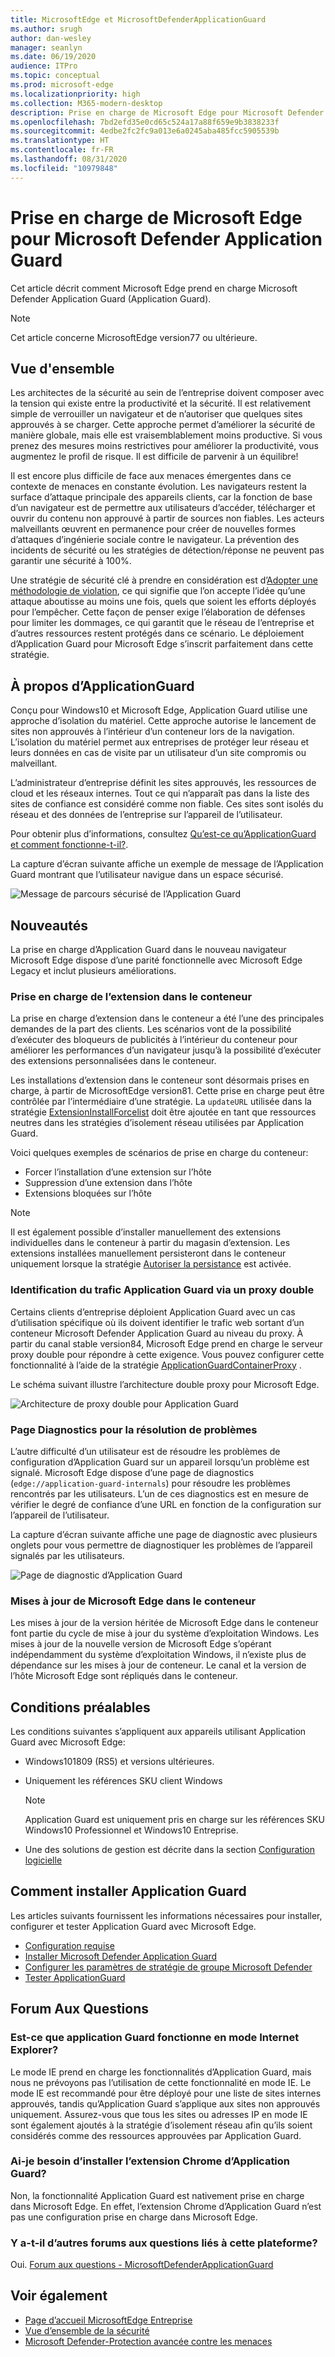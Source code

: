 ```yaml
---
title: MicrosoftEdge et MicrosoftDefenderApplicationGuard
ms.author: srugh
author: dan-wesley
manager: seanlyn
ms.date: 06/19/2020
audience: ITPro
ms.topic: conceptual
ms.prod: microsoft-edge
ms.localizationpriority: high
ms.collection: M365-modern-desktop
description: Prise en charge de Microsoft Edge pour Microsoft Defender Application Guard
ms.openlocfilehash: 7bd2efd35e0cd65c524a17a88f659e9b3838233f
ms.sourcegitcommit: 4edbe2fc2fc9a013e6a0245aba485fcc5905539b
ms.translationtype: HT
ms.contentlocale: fr-FR
ms.lasthandoff: 08/31/2020
ms.locfileid: "10979848"
---
```

# Prise en charge de Microsoft Edge pour Microsoft Defender Application Guard

Cet article décrit comment Microsoft Edge prend en charge Microsoft Defender Application Guard (Application Guard).

> [!NOTE]
> Cet article concerne MicrosoftEdge version77 ou ultérieure.

## Vue d'ensemble

Les architectes de la sécurité au sein de l’entreprise doivent composer avec la tension qui existe entre la productivité et la sécurité. Il est relativement simple de verrouiller un navigateur et de n’autoriser que quelques sites approuvés à se charger. Cette approche permet d’améliorer la sécurité de manière globale, mais elle est vraisemblablement moins productive. Si vous prenez des mesures moins restrictives pour améliorer la productivité, vous augmentez le profil de risque. Il est difficile de parvenir à un équilibre!

Il est encore plus difficile de face aux menaces émergentes dans ce contexte de menaces en constante évolution. Les navigateurs restent la surface d’attaque principale des appareils clients, car la fonction de base d’un navigateur est de permettre aux utilisateurs d’accéder, télécharger et ouvrir du contenu non approuvé à partir de sources non fiables. Les acteurs malveillants œuvrent en permanence pour créer de nouvelles formes d’attaques d’ingénierie sociale contre le navigateur. La prévention des incidents de sécurité ou les stratégies de détection/réponse ne peuvent pas garantir une sécurité à 100%.

Une stratégie de sécurité clé à prendre en considération est d’[Adopter une méthodologie de violation](https://docs.microsoft.com/office365/Enterprise/office-365-monitoring-and-testing#assume-breach-methodology), ce qui signifie que l’on accepte l’idée qu’une attaque aboutisse au moins une fois, quels que soient les efforts déployés pour l’empêcher. Cette façon de penser exige l’élaboration de défenses pour limiter les dommages, ce qui garantit que le réseau de l’entreprise et d’autres ressources restent protégés dans ce scénario.  Le déploiement d’Application Guard pour Microsoft Edge s’inscrit parfaitement dans cette stratégie.

## À propos d’ApplicationGuard

Conçu pour Windows10 et Microsoft Edge, Application Guard utilise une approche d’isolation du matériel. Cette approche autorise le lancement de sites non approuvés à l’intérieur d’un conteneur lors de la navigation. L’isolation du matériel permet aux entreprises de protéger leur réseau et leurs données en cas de visite par un utilisateur d’un site compromis ou malveillant.

L’administrateur d’entreprise définit les sites approuvés, les ressources de cloud et les réseaux internes. Tout ce qui n’apparaît pas dans la liste des sites de confiance est considéré comme non fiable. Ces sites sont isolés du réseau et des données de l’entreprise sur l’appareil de l’utilisateur.

Pour obtenir plus d’informations, consultez [Qu’est-ce qu’ApplicationGuard et comment fonctionne-t-il?](https://docs.microsoft.com/windows/security/threat-protection/microsoft-defender-application-guard/md-app-guard-overview#what-is-application-guard-and-how-does-it-work).

La capture d’écran suivante affiche un exemple de message de l’Application Guard montrant que l’utilisateur navigue dans un espace sécurisé.

![Message de parcours sécurisé de l’Application Guard](media/microsoft-edge-security-windows-defender-application-guard/wd-application-guard-1.png)

## Nouveautés

La prise en charge d’Application Guard dans le nouveau navigateur Microsoft Edge dispose d’une parité fonctionnelle avec Microsoft Edge Legacy et inclut plusieurs améliorations.

### Prise en charge de l’extension dans le conteneur

La prise en charge d’extension dans le conteneur a été l’une des principales demandes de la part des clients. Les scénarios vont de la possibilité d’exécuter des bloqueurs de publicités à l’intérieur du conteneur pour améliorer les performances d’un navigateur jusqu’à la possibilité d’exécuter des extensions personnalisées dans le conteneur.

Les installations d’extension dans le conteneur sont désormais prises en charge, à partir de MicrosoftEdge version81. Cette prise en charge peut être contrôlée par l’intermédiaire d’une stratégie. La `updateURL` utilisée dans la stratégie [ExtensionInstallForcelist](https://docs.microsoft.com/DeployEdge/microsoft-edge-policies#extensioninstallforcelist) doit être ajoutée en tant que ressources neutres dans les stratégies d’isolement réseau utilisées par Application Guard.

Voici quelques exemples de scénarios de prise en charge du conteneur:

- Forcer l’installation d’une extension sur l’hôte
- Suppression d’une extension dans l’hôte
- Extensions bloquées sur l’hôte

> [!NOTE]
> Il est également possible d’installer manuellement des extensions individuelles dans le conteneur à partir du magasin d’extension. Les extensions installées manuellement persisteront dans le conteneur uniquement lorsque la stratégie [Autoriser la persistance](https://docs.microsoft.com/windows/security/threat-protection/microsoft-defender-application-guard/configure-md-app-guard#application-specific-settings) est activée.

### Identification du trafic Application Guard via un proxy double

Certains clients d’entreprise déploient Application Guard avec un cas d’utilisation spécifique où ils doivent identifier le trafic web sortant d’un conteneur Microsoft Defender Application Guard au niveau du proxy. À partir du canal stable version84, Microsoft Edge prend en charge le serveur proxy double pour répondre à cette exigence. Vous pouvez configurer cette fonctionnalité à l’aide de la stratégie [ApplicationGuardContainerProxy](https://docs.microsoft.com/DeployEdge/microsoft-edge-policies#applicationguardcontainerproxy) .

Le schéma suivant illustre l’architecture double proxy pour Microsoft Edge.

![Architecture de proxy double pour Application Guard](media/microsoft-edge-security-windows-defender-application-guard/wd-application-guard-dual-proxy.png)

### Page Diagnostics pour la résolution de problèmes

L’autre difficulté d’un utilisateur est de résoudre les problèmes de configuration d’Application Guard sur un appareil lorsqu’un problème est signalé. Microsoft Edge dispose d’une page de diagnostics (`edge://application-guard-internals`) pour résoudre les problèmes rencontrés par les utilisateurs. L’un de ces diagnostics est en mesure de vérifier le degré de confiance d’une URL en fonction de la configuration sur l’appareil de l’utilisateur.

La capture d’écran suivante affiche une page de diagnostic avec plusieurs onglets pour vous permettre de diagnostiquer les problèmes de l’appareil signalés par les utilisateurs.

![Page de diagnostic d’Application Guard](media/microsoft-edge-security-windows-defender-application-guard/wd-application-guard-2.png)

### Mises à jour de Microsoft Edge dans le conteneur

Les mises à jour de la version héritée de Microsoft Edge dans le conteneur font partie du cycle de mise à jour du système d’exploitation Windows. Les mises à jour de la nouvelle version de Microsoft Edge s’opérant indépendamment du système d’exploitation Windows, il n’existe plus de dépendance sur les mises à jour de conteneur. Le canal et la version de l’hôte Microsoft Edge sont répliqués dans le conteneur.

## Conditions préalables

Les conditions suivantes s’appliquent aux appareils utilisant Application Guard avec Microsoft Edge:

- Windows101809 (RS5) et versions ultérieures.
- Uniquement les références SKU client Windows

  > [!NOTE]
  > Application Guard est uniquement pris en charge sur les références SKU Windows10 Professionnel et Windows10 Entreprise.

- Une des solutions de gestion est décrite dans la section [Configuration logicielle](https://docs.microsoft.com/windows/security/threat-protection/microsoft-defender-application-guard/reqs-md-app-guard#software-requirements)

## Comment installer Application Guard

Les articles suivants fournissent les informations nécessaires pour installer, configurer et tester Application Guard avec Microsoft Edge.

- [Configuration requise](https://docs.microsoft.com/windows/security/threat-protection/microsoft-defender-application-guard/reqs-md-app-guard)
- [Installer Microsoft Defender Application Guard](https://docs.microsoft.com/windows/security/threat-protection/microsoft-defender-application-guard/install-md-app-guard)
- [Configurer les paramètres de stratégie de groupe Microsoft Defender](https://docs.microsoft.com/windows/security/threat-protection/microsoft-defender-application-guard/configure-md-app-guard)
- [Tester ApplicationGuard](https://docs.microsoft.com/windows/security/threat-protection/microsoft-defender-application-guard/test-scenarios-md-app-guard)

## Forum Aux Questions

### Est-ce que application Guard fonctionne en mode Internet Explorer?

Le mode IE prend en charge les fonctionnalités d’Application Guard, mais nous ne prévoyons pas l’utilisation de cette fonctionnalité en mode IE. Le mode IE est recommandé pour être déployé pour une liste de sites internes approuvés, tandis qu’Application Guard s’applique aux sites non approuvés uniquement. Assurez-vous que tous les sites ou adresses IP en mode IE sont également ajoutés à la stratégie d’isolement réseau afin qu’ils soient considérés comme des ressources approuvées par Application Guard.

### Ai-je besoin d’installer l’extension Chrome d’Application Guard?

Non, la fonctionnalité Application Guard est nativement prise en charge dans Microsoft Edge. En effet, l’extension Chrome d’Application Guard n’est pas une configuration prise en charge dans Microsoft Edge.

### Y a-t-il d’autres forums aux questions liés à cette plateforme?

Oui. [Forum aux questions - MicrosoftDefenderApplicationGuard](https://docs.microsoft.com/windows/security/threat-protection/microsoft-defender-application-guard/faq-md-app-guard) 

## Voir également

- [Page d’accueil MicrosoftEdge Entreprise](https://aka.ms/EdgeEnterprise)
- [Vue d’ensemble de la sécurité](security-overview.md)
- [Microsoft Defender-Protection avancée contre les menaces](https://docs.microsoft.com/windows/security/threat-protection/microsoft-defender-atp/microsoft-defender-advanced-threat-protection)
